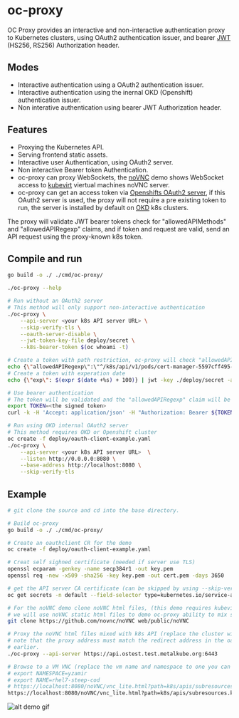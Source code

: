 # oc-proxy

OC Proxy provides an interactive and non-interactive authentication proxy to Kubernetes clusters, using OAuth2 authentication issuer, 
and bearer [JWT](https://jwt.io/) (HS256, RS256) Authorization header.

## Modes

- Interactive authentication using a OAuth2 authentication issuer.
- Interactive authentication using the inernal OKD (Openshift) authentication issuer.
- Non interative authentication using bearer JWT Authorization header.

## Features

- Proxying the Kubernetes API.
- Serving frontend static assets.
- Interactive user Authentication, using OAuth2 server.
- Non interactive Bearer token Authentication.
- oc-proxy can proxy WebSockets, the [noVNC](https://novnc.com/) demo shows WebSocket access to [kubevirt](https://kubevirt.io/) viertual machines noVNC server.
- oc-proxy can get an access token via [Openshifts OAuth2 server](https://docs.openshift.com/container-platform/4.7/authentication/configuring-internal-oauth.html), if this OAuth2 server is used, the proxy will not require a pre existing token to run, the server is installed by default on [OKD](https://www.okd.io/) k8s clusters.

The proxy will validate JWT bearer tokens check for "allowedAPIMethods" and "allowedAPIRegexp" claims, and if token and request are valid,
send an API request using the proxy-known k8s token.

## Compile and run

``` bash
go build -o ./ ./cmd/oc-proxy/

./oc-proxy --help

# Run without an OAuth2 server
# This method will only support non-interactive authentication
./oc-proxy \
    --api-server <your k8s API server URL> \
    --skip-verify-tls \
    --oauth-server-disable \
    --jwt-token-key-file deploy/secret \
    --k8s-bearer-token $(oc whoami -t)

# Create a token with path restriction, oc-proxy will check "allowedAPIMethods" and "allowedAPIRegexp" claims 
echo {\"allowedAPIRegexp\":\"^/k8s/api/v1/pods/cert-manager-5597cff495-mb2vx\"} | jwt -key ./deploy/secret -alg HS256 -sign -
# Create a token with experation date
echo {\"exp\": $(expr $(date +%s) + 100)} | jwt -key ./deploy/secret -alg HS256 -sign -

# Use bearer authentication
# The token will be validated and the "allowedAPIRegexp" claim will be checked agains the API call path
export TOKEN=<the signed token>
curl -k -H 'Accept: application/json' -H "Authorization: Bearer ${TOKEN}" https://localhost:8080/k8s/api/v1/pods/cert-manager-5597cff495-mb2vx | jq

# Run using OKD internal OAuth2 server
# This method requires OKD or Openshift cluster
oc create -f deploy/oauth-client-example.yaml
./oc-proxy \
    --api-server <your k8s API server URL>  \
    --listen http://0.0.0.0:8080 \
    --base-address http://localhost:8080 \
    --skip-verify-tls
```

## Example

``` bash
# git clone the source and cd into the base directory.

# Build oc-proxy
go build -o ./ ./cmd/oc-proxy/

# Create an oauthclient CR for the demo
oc create -f deploy/oauth-client-example.yaml

# Creat self sighned certificate (needed if server use TLS)
openssl ecparam -genkey -name secp384r1 -out key.pem
openssl req -new -x509 -sha256 -key key.pem -out cert.pem -days 3650

# get the API server CA certificate (can be skipped by using --skip-verify-tls flag)
oc get secrets -n default --field-selector type=kubernetes.io/service-account-token -o json | jq '.items[0].data."ca.crt"' -r | python -m base64 -d > ca.crt

# For the noVNC demo clone noVNC html files, (this demo requires kubevirt installed on the server)
# we will use noVNC static html files to demo oc-proxy ability to mix static html with k8s api calls.
git clone https://github.com/novnc/noVNC web/public/noVNC

# Proxy the noVNC html files mixed with k8s API (replace the cluster with one you own)
# note that the proxy address must match the redirect address in the oauthclient CR we created
# earlier.
./oc-proxy --api-server https://api.ostest.test.metalkube.org:6443

# Browse to a VM VNC (replace the vm name and namespace to one you can access with your credentials)
# export NAMESPACE=yzamir
# export NAME=rhel7-steep-cod
# https://localhost:8080/noVNC/vnc_lite.html?path=k8s/apis/subresources.kubevirt.io/v1alpha3/namespaces/${NAMESPACE}/virtualmachineinstances/${NAME}/vnc
https://localhost:8080/noVNC/vnc_lite.html?path=k8s/apis/subresources.kubevirt.io/v1alpha3/namespaces/yzamir/virtualmachineinstances/rhel7-steep-cod/vnc
```

![alt demo gif](https://raw.githubusercontent.com/yaacov/oc-proxy/main/web/public/demo2.gif)
